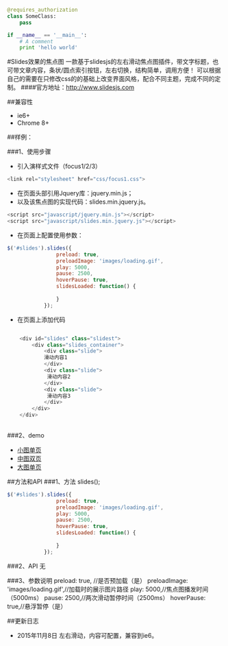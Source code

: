 
```python
@requires_authorization
class SomeClass:
    pass

if __name__ == '__main__':
    # A comment
    print 'hello world'
```
#Slides效果的焦点图
 一款基于slidesjs的左右滑动焦点图插件，带文字标题，也可带文章内容，条状/圆点索引按钮，左右切换，结构简单，调用方便！
可以根据自己的需要在只修改css的的基础上改变界面风格，配合不同主题，完成不同的定制。
####官方地址：http://www.slidesjs.com

##兼容性

* ie6+
* Chrome 8+


##样例：

###1、使用步骤
* 引入演样式文件（focus1/2/3）

```javascript
<link rel="stylesheet" href="css/focus1.css"> 
```
* 在页面头部引用Jquery库：jquery.min.js；
* 以及该焦点图的实现代码：slides.min.jquery.js。

```javascript
<script src="javascript/jquery.min.js"></script>
<script src="javascript/slides.min.jquery.js"></script>
```
 
* 在页面上配置使用参数：

```javascript
$('#slides').slides({
        		preload: true,
				preloadImage: 'images/loading.gif',
				play: 5000,
				pause: 2500,
				hoverPause: true,
				slidesLoaded: function() {
					
				}
			});
```

* 在页面上添加代码

```javascript

    <div id="slides" class="slidest">
        <div class="slides_container">
            <div class="slide">
            滑动内容1
            </div>
            <div class="slide">
             滑动内容2
            </div>
            <div class="slide">
             滑动内容3
            </div>
        </div>
    </div>
    
```
###2、demo
* [小图单页](http://192.168.14.97:8080/acc/lxj/focus/focus1/)
* [中图双页](http://192.168.14.97:8080/acc/lxj/focus/focus2/)
* [大图单页]( http://192.168.14.97:8080/acc/lxj/focus/focus3/)

##方法和API
###1、方法
     slides();
```javascript
$('#slides').slides({
    			preload: true,
				preloadImage: 'images/loading.gif',
				play: 5000,
				pause: 2500,
				hoverPause: true,
				slidesLoaded: function() {
					
				}
			});
```
###2、API
    无
     
###3、参数说明
     preload: true, //是否预加载（是）
     preloadImage: 'images/loading.gif',//加载时的展示图片路径
     play: 5000,//焦点图播发时间（5000ms）
     pause: 2500,//两次滑动暂停时间（2500ms）
     hoverPause: true,//悬浮暂停（是）


##更新日志
* 2015年11月8日 左右滑动，内容可配置，兼容到ie6。







